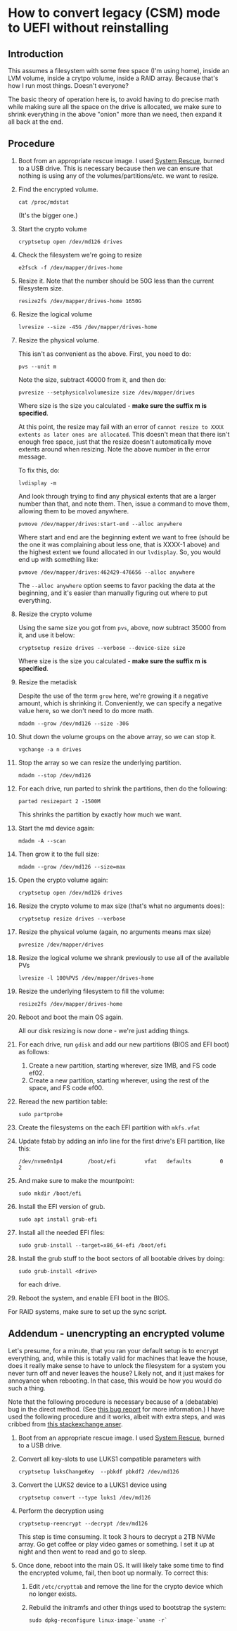 # How to convert legacy (CSM) mode to UEFI without reinstalling

## Introduction

This assumes a filesystem with some free space (I'm using home), inside an LVM
volume, inside a crytpo volume, inside a RAID array. Because that's how I run
most things. Doesn't everyone?

The basic theory of operation here is, to avoid having to do precise math while
making sure all the space on the drive is allocated, we make sure to shrink
everything in the above "onion" more than we need, then expand it all back at
the end.

## Procedure

  1. Boot from an appropriate rescue image. I used
     [System Rescue](https://www.system-rescue.org/), burned to a USB drive.
     This is necessary because then we can ensure that nothing is using any of
     the volumes/partitions/etc. we want to resize.

  1. Find the encrypted volume.

         cat /proc/mdstat

     (It's the bigger one.)

  1. Start the crypto volume

         cryptsetup open /dev/md126 drives

  1. Check the filesystem we're going to resize

         e2fsck -f /dev/mapper/drives-home

  1. Resize it. Note that the number should be 50G less than the current
     filesystem size.

         resize2fs /dev/mapper/drives-home 1650G

  1. Resize the logical volume

         lvresize --size -45G /dev/mapper/drives-home

  1. Resize the physical volume.

     This isn't as convenient as the above. First, you need to do:

         pvs --unit m

     Note the size, subtract 40000 from it, and then do:

         pvresize --setphysicalvolumesize size /dev/mapper/drives

     Where size is the size you calculated - **make sure the suffix m is
     specified**.

     At this point, the resize may fail with an error of `cannot resize to XXXX
     extents as later ones are allocated`. This doesn't mean that there isn't
     enough free space, just that the resize doesn't automatically move extents
     around when resizing. Note the above number in the error message.

     To fix this, do:

         lvdisplay -m

     And look through trying to find any physical extents that are a larger
     number than that, and note them. Then, issue a command to move them,
     allowing them to be moved anywhere.

         pvmove /dev/mapper/drives:start-end --alloc anywhere

     Where start and end are the beginning extent we want to free (should be the
     one it was complaining about less one, that is XXXX-1 above) and the
     highest extent we found allocated in our `lvdisplay`. So, you would end up
     with something like:

         pvmove /dev/mapper/drives:462429-476656 --alloc anywhere

     The `--alloc anywhere` option seems to favor packing the data at the
     beginning, and it's easier than manually figuring out where to put
     everything.

  1. Resize the crypto volume

     Using the same size you got from `pvs`, above, now subtract 35000 from it, and use it below:

         cryptsetup resize drives --verbose --device-size size

     Where size is the size you calculated - **make sure the suffix m is
     specified**.

  1. Resize the metadisk

     Despite the use of the term `grow` here, we're growing it a negative
     amount, which is shrinking it. Conveniently, we can specify a negative
     value here, so we don't need to do more math.

         mdadm --grow /dev/md126 --size -30G

  1. Shut down the volume groups on the above array, so we can stop it.

         vgchange -a n drives

  1. Stop the array so we can resize the underlying partition.

         mdadm --stop /dev/md126

  1. For each drive, run parted to shrink the partitions, then do the following:

         parted resizepart 2 -1500M

     This shrinks the partition by exactly how much we want.

  1. Start the md device again:

         mdadm -A --scan

  1. Then grow it to the full size:

         mdadm --grow /dev/md126 --size=max

  1. Open the crypto volume again:

         cryptsetup open /dev/md126 drives

  1. Resize the crypto volume to max size (that's what no arguments does):

         cryptsetup resize drives --verbose

  1. Resize the physical volume (again, no arguments means max size)

         pvresize /dev/mapper/drives

  1. Resize the logical volume we shrank previously to use all of the available
     PVs

         lvresize -l 100%PVS /dev/mapper/drives-home

  1. Resize the underlying filesystem to fill the volume:

         resize2fs /dev/mapper/drives-home

  1. Reboot and boot the main OS again.
  
     All our disk resizing is now done - we're just adding things.

  1. For each drive, run `gdisk` and add our new partitions (BIOS and EFI boot)
     as follows:

     1. Create a new partition, starting wherever, size 1MB, and FS code ef02.
     1. Create a new partition, starting wherever, using the rest of the space,
        and FS code ef00.

  1. Reread the new partition table:

         sudo partprobe

  1. Create the filesystems on the each EFI partition with `mkfs.vfat`

  1. Update fstab by adding an info line for the first drive's EFI partition,
     like this:

         /dev/nvme0n1p4        /boot/efi         vfat   defaults         0       2

  1. And make sure to make the mountpoint:

         sudo mkdir /boot/efi

  1. Install the EFI version of grub.

         sudo apt install grub-efi

  1. Install all the needed EFI files:

         sudo grub-install --target=x86_64-efi /boot/efi

  1. Install the grub stuff to the boot sectors of all bootable drives by doing:

         sudo grub-install <drive>

     for each drive.

  1. Reboot the system, and enable EFI boot in the BIOS.

  For RAID systems, make sure to set up the sync script.


## Addendum - unencrypting an encrypted volume

Let's presume, for a minute, that you ran your default setup is to encrypt
everything, and, while this is totally valid for machines that leave the house,
does it really make sense to have to unlock the filesystem for a system you
never turn off and never leaves the house? Likely not, and it just makes for
annoyance when rebooting. In that case, this would be how you would do such a
thing.

Note that the following procedure is necessary because of a (debatable) bug in
the direct method. (See [this bug
report](https://gitlab.com/cryptsetup/cryptsetup/-/issues/614) for more
information.) I have used the following procedure and it works, albeit with
extra steps, and was cribbed from [this stackexchange anser](https://unix.stackexchange.com/a/606231).

  1. Boot from an appropriate rescue image. I used
     [System Rescue](https://www.system-rescue.org/), burned to a USB drive.

  1. Convert all key-slots to use LUKS1 compatible parameters with

         cryptsetup luksChangeKey  --pbkdf pbkdf2 /dev/md126

  1. Convert the LUKS2 device to a LUKS1 device using

         cryptsetup convert --type luks1 /dev/md126

  1. Perform the decryption using

         cryptsetup-reencrypt --decrypt /dev/md126

     This step is time consuming. It took 3 hours to decrypt a 2TB NVMe
array. Go get coffee or play video games or something. I set it up at night and
then went to read and go to sleep.

  1. Once done, reboot into the main OS. It will likely take some time to find
     the encrypted volume, fail, then boot up normally. To correct this:

     1. Edit `/etc/crypttab` and remove the line for the crypto device which no
        longer exists.

     1. Rebuild the initramfs and other things used to bootstrap the system:

            sudo dpkg-reconfigure linux-image-`uname -r`
